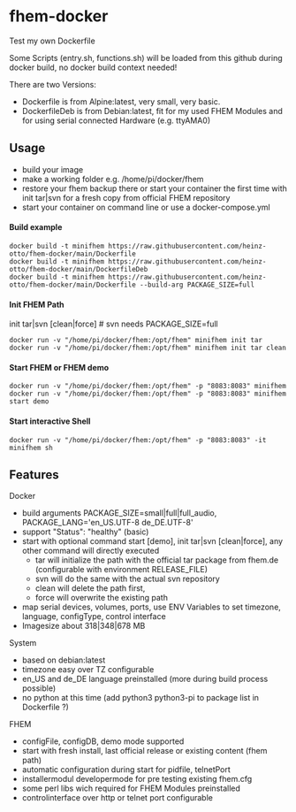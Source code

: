 # fhem-docker
Test my own Dockerfile

Some Scripts (entry.sh, functions.sh) will be loaded from this github during docker build, no docker build context needed!

There are two Versions: 
- Dockerfile is from Alpine:latest, very small, very basic.
- DockerfileDeb is from Debian:latest, fit for my used FHEM Modules and for using serial connected Hardware (e.g. ttyAMA0)


## Usage
- build your image
- make a working folder e.g. /home/pi/docker/fhem
- restore your fhem backup there or start your container the first time with init tar|svn for a fresh copy from official FHEM repository
- start your container on command line or use a docker-compose.yml


#### Build example
```
docker build -t minifhem https://raw.githubusercontent.com/heinz-otto/fhem-docker/main/Dockerfile
docker build -t minifhem https://raw.githubusercontent.com/heinz-otto/fhem-docker/main/DockerfileDeb
docker build -t minifhem https://raw.githubusercontent.com/heinz-otto/fhem-docker/main/Dockerfile --build-arg PACKAGE_SIZE=full
```
#### Init FHEM Path
init tar|svn [clean|force]                # svn needs PACKAGE_SIZE=full
```
docker run -v "/home/pi/docker/fhem:/opt/fhem" minifhem init tar
docker run -v "/home/pi/docker/fhem:/opt/fhem" minifhem init tar clean
```
#### Start FHEM or FHEM demo
```
docker run -v "/home/pi/docker/fhem:/opt/fhem" -p "8083:8083" minifhem
docker run -v "/home/pi/docker/fhem:/opt/fhem" -p "8083:8083" minifhem start demo
```
#### Start interactive Shell
```
docker run -v "/home/pi/docker/fhem:/opt/fhem" -p "8083:8083" -it minifhem sh
```
## Features
Docker
- build arguments PACKAGE_SIZE=small|full|full_audio, PACKAGE_LANG='en_US.UTF-8 de_DE.UTF-8'
- support "Status": "healthy" (basic)
- start with optional command start [demo], init tar|svn [clean|force], any other command will directly executed
  - tar will initialize the path with the official tar package from fhem.de (configurable with environment RELEASE_FILE)
  - svn will do the same with the actual svn repository
  - clean will delete the path first, 
  - force will overwrite the existing path
- map serial devices, volumes, ports, use ENV Variables to set timezone, language, configType, control interface
- Imagesize about 318|348|678 MB

System
- based on debian:latest
- timezone easy over TZ configurable
- en_US and de_DE language preinstalled (more during build process possible)
- no python at this time (add python3 python3-pi to package list in Dockerfile ?)

FHEM
- configFile, configDB, demo mode supported
- start with fresh install, last official release or existing content (fhem path) 
- automatic configuration during start for pidfile, telnetPort
- installermodul developermode for pre testing existing fhem.cfg
- some perl libs wich required for FHEM Modules preinstalled
- controlinterface over http or telnet port configurable
